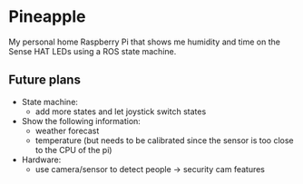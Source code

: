  # Pineapple
 My personal home Raspberry Pi that shows me humidity and time on the Sense HAT LEDs using a ROS state machine.
 
 ## Future plans
 - State machine:
    - add more states and let joystick switch states
 - Show the following information:
    - weather forecast
    - temperature (but needs to be calibrated since the sensor is too close to the CPU of the pi)
 - Hardware:
    - use camera/sensor to detect people -> security cam features
